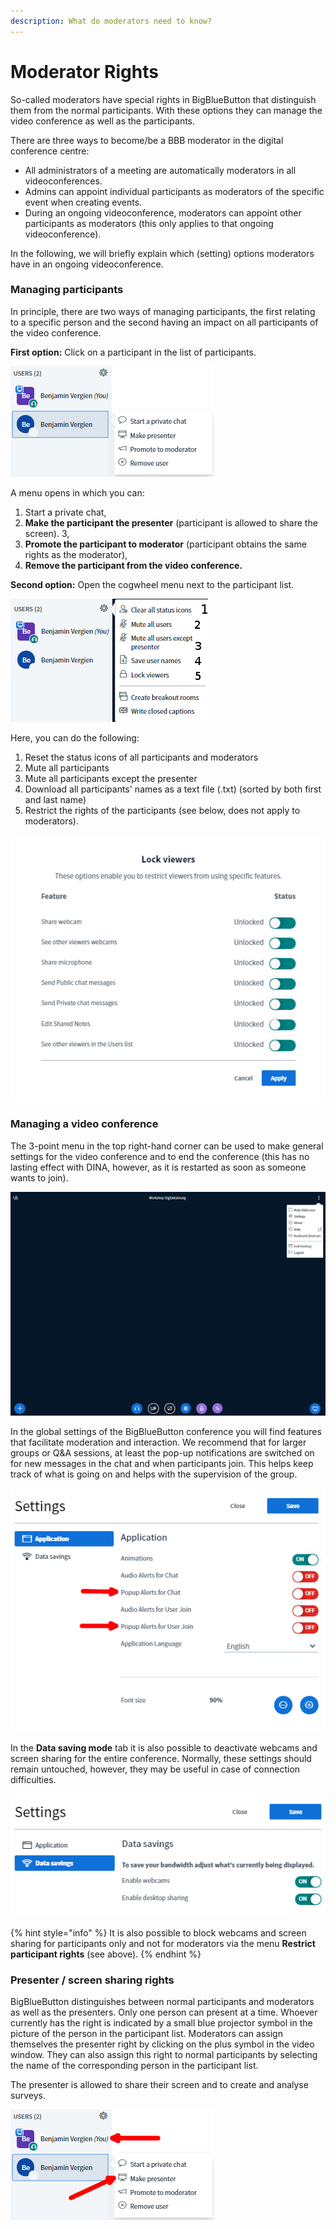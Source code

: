 ```yaml
---
description: What do moderators need to know?
---
```


# Moderator Rights

So-called moderators have special rights in BigBlueButton that distinguish them from the normal participants. With these options they can manage the video conference as well as the participants.

There are three ways to become/be a BBB moderator in the digital conference centre:

* All administrators of a meeting are automatically moderators in all videoconferences.
* Admins can appoint individual participants as moderators of the specific event when creating events.
* During an ongoing videoconference, moderators can appoint other participants as moderators \(this only applies to that ongoing videoconference\).

In the following, we will briefly explain which \(setting\) options moderators have in an ongoing videoconference.

### Managing participants

In principle, there are two ways of managing participants, the first relating to a specific person and the second having an impact on all participants of the video conference.

**First option:** Click on a participant in the list of participants.

![Manage a single participant](../../.gitbook/assets/teilnehmerverwalten_eng%20%282%29%20%281%29.png)

A menu opens in which you can:

1. Start a private chat,
2. **Make the participant the presenter** \(participant is allowed to share the screen\). 3,
3. **Promote the participant to moderator** \(participant obtains the same rights as the moderator\),
4. **Remove the participant from the video conference.**

**Second option:** Open the cogwheel menu next to the participant list.

![](../../.gitbook/assets/teilnehmerverwalten02_eng.png)

Here, you can do the following:

1. Reset the status icons of all participants and moderators
2. Mute all participants
3. Mute all participants except the presenter
4. Download all participants' names as a text file \(.txt\) \(sorted by both first and last name\)
5. Restrict the rights of the participants \(see below, does not apply to moderators\).

![These rights can be restricted](../../.gitbook/assets/teilnehmerrechteeinschraenken_eng.png)

### Managing a video conference

The 3-point menu in the top right-hand corner can be used to make general settings for the video conference and to end the conference \(this has no lasting effect with DINA, however, as it is restarted as soon as someone wants to join\).

![A click on the cogwheel menu will open the global settings](../../.gitbook/assets/globaleinstellungen_eng.png)

In the global settings of the BigBlueButton conference you will find features that facilitate moderation and interaction. We recommend that for larger groups or Q&A sessions, at least the pop-up notifications are switched on for new messages in the chat and when participants join. This helps keep track of what is going on and helps with the supervision of the group.

![](../../.gitbook/assets/globaleinstellungenbbb1_eng.png)

In the **Data saving mode** tab it is also possible to deactivate webcams and screen sharing for the entire conference. Normally, these settings should remain untouched, however, they may be useful in case of connection difficulties.

![Globally deactivate webcams and screen sharing](../../.gitbook/assets/globaleinstellungenbbb2_eng.png)

{% hint style="info" %}
It is also possible to block webcams and screen sharing for participants only and not for moderators via the menu **Restrict participant rights** \(see above\).
{% endhint %}

### Presenter / screen sharing rights

BigBlueButton distinguishes between normal participants and moderators as well as the presenters. Only one person can present at a time. Whoever currently has the right is indicated by a small blue projector symbol in the picture of the person in the participant list. Moderators can assign themselves the presenter right by clicking on the plus symbol in the video window. They can also assign this right to normal participants by selecting the name of the corresponding person in the participant list.

The presenter is allowed to share their screen and to create and analyse surveys.

![](../../.gitbook/assets/setmoderator_eng.png)

